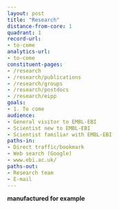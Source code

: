 ```yaml
---
layout: post
title: "Research"
distance-from-core: 1
quadrant: 1
record-url:
- to-come
analytics-url:
- to-come
constituent-pages:
- /research
- /research/publications
- /research/groups
- /research/postdocs
- /research/eipp
goals:
- 1. To come
audience:
- General visitor to EMBL-EBI
- Scientist new to EMBL-EBI
- Scientist familiar with EMBL-EBI
paths-in:
- Direct traffic/bookmark
- Web search (Google)
- www.ebi.ac.uk/
paths-out:
- Research team
- E-mail
---
```


**manufactured for example**
